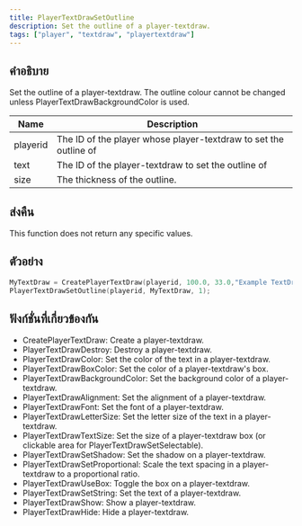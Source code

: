 ```yaml
---
title: PlayerTextDrawSetOutline
description: Set the outline of a player-textdraw.
tags: ["player", "textdraw", "playertextdraw"]
---
```


## คำอธิบาย

Set the outline of a player-textdraw. The outline colour cannot be changed unless PlayerTextDrawBackgroundColor is used.

| Name     | Description                                                      |
| -------- | ---------------------------------------------------------------- |
| playerid | The ID of the player whose player-textdraw to set the outline of |
| text     | The ID of the player-textdraw to set the outline of              |
| size     | The thickness of the outline.                                    |

## ส่งคืน

This function does not return any specific values.

## ตัวอย่าง

```c
MyTextDraw = CreatePlayerTextDraw(playerid, 100.0, 33.0,"Example TextDraw");
PlayerTextDrawSetOutline(playerid, MyTextDraw, 1);
```

## ฟังก์ชั่นที่เกี่ยวข้องกัน

- CreatePlayerTextDraw: Create a player-textdraw.
- PlayerTextDrawDestroy: Destroy a player-textdraw.
- PlayerTextDrawColor: Set the color of the text in a player-textdraw.
- PlayerTextDrawBoxColor: Set the color of a player-textdraw's box.
- PlayerTextDrawBackgroundColor: Set the background color of a player-textdraw.
- PlayerTextDrawAlignment: Set the alignment of a player-textdraw.
- PlayerTextDrawFont: Set the font of a player-textdraw.
- PlayerTextDrawLetterSize: Set the letter size of the text in a player-textdraw.
- PlayerTextDrawTextSize: Set the size of a player-textdraw box (or clickable area for PlayerTextDrawSetSelectable).
- PlayerTextDrawSetShadow: Set the shadow on a player-textdraw.
- PlayerTextDrawSetProportional: Scale the text spacing in a player-textdraw to a proportional ratio.
- PlayerTextDrawUseBox: Toggle the box on a player-textdraw.
- PlayerTextDrawSetString: Set the text of a player-textdraw.
- PlayerTextDrawShow: Show a player-textdraw.
- PlayerTextDrawHide: Hide a player-textdraw.
